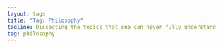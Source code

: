 ```yaml
---
layout: tags
title: "Tag: Philosophy"
tagline: Dissecting the topics that one can never fully understand
tag: philosophy
---
```

